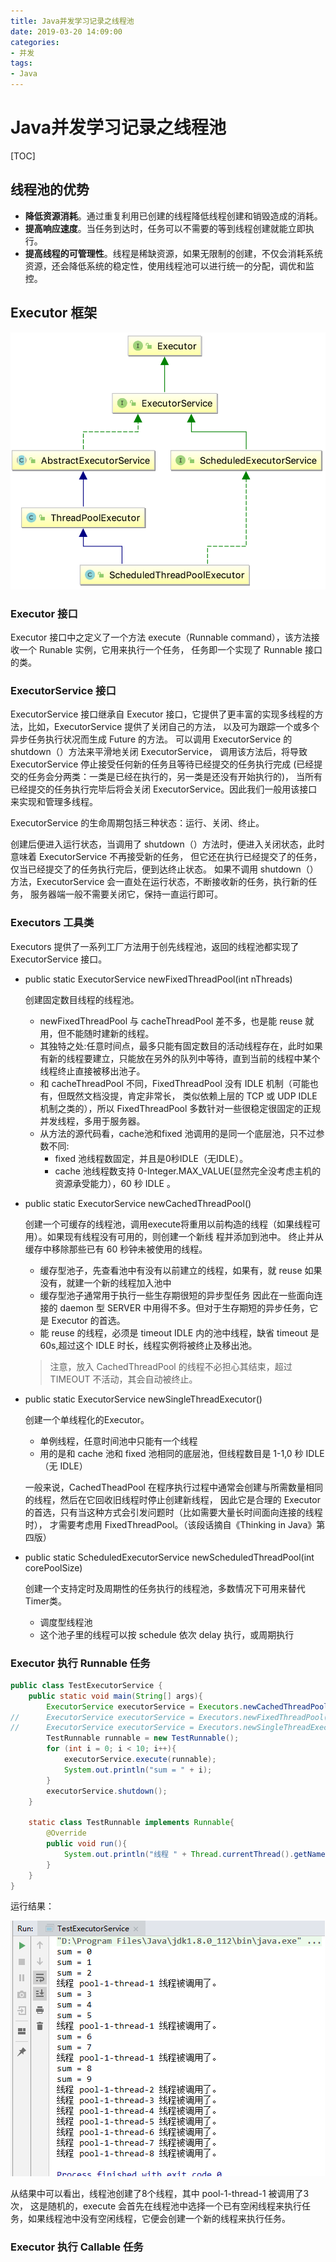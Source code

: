 ```yaml
---
title: Java并发学习记录之线程池
date: 2019-03-20 14:09:00
categories: 
- 并发
tags:
- Java
---
```


# Java并发学习记录之线程池

[TOC]

## 线程池的优势

- **降低资源消耗**。通过重复利用已创建的线程降低线程创建和销毁造成的消耗。
- **提高响应速度**。当任务到达时，任务可以不需要的等到线程创建就能立即执行。
- **提高线程的可管理性**。线程是稀缺资源，如果无限制的创建，不仅会消耗系统资源，还会降低系统的稳定性，使用线程池可以进行统一的分配，调优和监控。

## Executor 框架

![Executor类关系图](../images/Executor类关系图.png)

### Executor 接口

Executor 接口中之定义了一个方法 execute（Runnable command），该方法接收一个 Runable 实例，它用来执行一个任务，
任务即一个实现了 Runnable 接口的类。

### ExecutorService 接口

ExecutorService 接口继承自 Executor 接口，它提供了更丰富的实现多线程的方法，比如，ExecutorService 提供了关闭自己的方法，
以及可为跟踪一个或多个异步任务执行状况而生成 Future 的方法。 
可以调用 ExecutorService 的 shutdown（）方法来平滑地关闭 ExecutorService，
调用该方法后，将导致 ExecutorService 停止接受任何新的任务且等待已经提交的任务执行完成
(已经提交的任务会分两类：一类是已经在执行的，另一类是还没有开始执行的)，
当所有已经提交的任务执行完毕后将会关闭 ExecutorService。因此我们一般用该接口来实现和管理多线程。

ExecutorService 的生命周期包括三种状态：运行、关闭、终止。

创建后便进入运行状态，当调用了 shutdown（）方法时，便进入关闭状态，此时意味着 ExecutorService 不再接受新的任务，
但它还在执行已经提交了的任务，仅当已经提交了的任务执行完后，便到达终止状态。
如果不调用 shutdown（）方法，ExecutorService 会一直处在运行状态，不断接收新的任务，执行新的任务，
服务器端一般不需要关闭它，保持一直运行即可。

### Executors 工具类

Executors 提供了一系列工厂方法用于创先线程池，返回的线程池都实现了 ExecutorService 接口。

- public static ExecutorService newFixedThreadPool(int nThreads)

    创建固定数目线程的线程池。
    
    - newFixedThreadPool 与 cacheThreadPool 差不多，也是能 reuse 就用，但不能随时建新的线程。
    - 其独特之处:任意时间点，最多只能有固定数目的活动线程存在，此时如果有新的线程要建立，只能放在另外的队列中等待，直到当前的线程中某个线程终止直接被移出池子。
    - 和 cacheThreadPool 不同，FixedThreadPool 没有 IDLE 机制（可能也有，但既然文档没提，肯定非常长，
    类似依赖上层的 TCP 或 UDP IDLE 机制之类的），所以 FixedThreadPool 多数针对一些很稳定很固定的正规并发线程，多用于服务器。
    - 从方法的源代码看，cache池和fixed 池调用的是同一个底层池，只不过参数不同:
        - fixed 池线程数固定，并且是0秒IDLE（无IDLE）。
        - cache 池线程数支持 0-Integer.MAX_VALUE(显然完全没考虑主机的资源承受能力），60 秒 IDLE 。
    
- public static ExecutorService newCachedThreadPool()

    创建一个可缓存的线程池，调用execute将重用以前构造的线程（如果线程可用）。如果现有线程没有可用的，则创建一个新线 程并添加到池中。
    终止并从缓存中移除那些已有 60 秒钟未被使用的线程。
    
    - 缓存型池子，先查看池中有没有以前建立的线程，如果有，就 reuse 如果没有，就建一个新的线程加入池中
    - 缓存型池子通常用于执行一些生存期很短的异步型任务 因此在一些面向连接的 daemon 型 SERVER 中用得不多。但对于生存期短的异步任务，它是 Executor 的首选。
    - 能 reuse 的线程，必须是 timeout IDLE 内的池中线程，缺省 timeout 是 60s,超过这个 IDLE 时长，线程实例将被终止及移出池。
    
    > 注意，放入 CachedThreadPool 的线程不必担心其结束，超过 TIMEOUT 不活动，其会自动被终止。

- public static ExecutorService newSingleThreadExecutor()

    创建一个单线程化的Executor。
    
    - 单例线程，任意时间池中只能有一个线程
    - 用的是和 cache 池和 fixed 池相同的底层池，但线程数目是 1-1,0 秒 IDLE（无 IDLE）
    
    一般来说，CachedTheadPool 在程序执行过程中通常会创建与所需数量相同的线程，然后在它回收旧线程时停止创建新线程，
    因此它是合理的 Executor 的首选，只有当这种方式会引发问题时（比如需要大量长时间面向连接的线程时），
    才需要考虑用 FixedThreadPool。（该段话摘自《Thinking in Java》第四版）

- public static ScheduledExecutorService newScheduledThreadPool(int corePoolSize)

    创建一个支持定时及周期性的任务执行的线程池，多数情况下可用来替代Timer类。
    
    - 调度型线程池
    - 这个池子里的线程可以按 schedule 依次 delay 执行，或周期执行
    
### Executor 执行 Runnable 任务

```java
public class TestExecutorService {
    public static void main(String[] args){
        ExecutorService executorService = Executors.newCachedThreadPool();
//      ExecutorService executorService = Executors.newFixedThreadPool(5);
//      ExecutorService executorService = Executors.newSingleThreadExecutor();
        TestRunnable runnable = new TestRunnable();
        for (int i = 0; i < 10; i++){
            executorService.execute(runnable);
            System.out.println("sum = " + i);
        }
        executorService.shutdown();
    }

    static class TestRunnable implements Runnable{
        @Override
        public void run(){
            System.out.println("线程 " + Thread.currentThread().getName() + " 线程被调用了。");
        }
    }
}
```

运行结果：

![Executor-runnable](../images/Executor-runnable.png)

从结果中可以看出，线程池创建了8个线程，其中 pool-1-thread-1 被调用了3次，
这是随机的，execute 会首先在线程池中选择一个已有空闲线程来执行任务，如果线程池中没有空闲线程，它便会创建一个新的线程来执行任务。

### Executor 执行 Callable 任务




